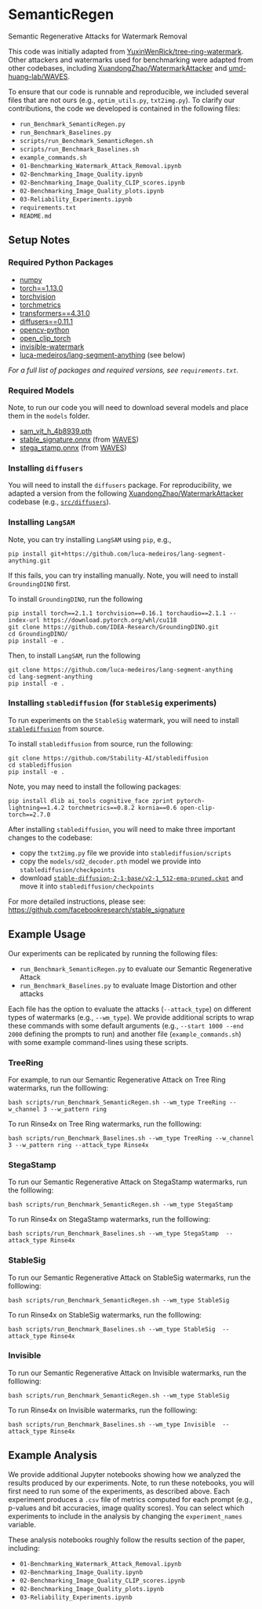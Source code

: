 # SemanticRegen
Semantic Regenerative Attacks for Watermark Removal

This code was initially adapted from [YuxinWenRick/tree-ring-watermark](https://github.com/YuxinWenRick/tree-ring-watermark). Other attackers and watermarks used for benchmarking were adapted from other codebases, including [XuandongZhao/WatermarkAttacker](https://github.com/XuandongZhao/WatermarkAttacker) and [umd-huang-lab/WAVES](https://github.com/umd-huang-lab/WAVES).

To ensure that our code is runnable and reproducible, we included several files that are not ours (e.g., `optim_utils.py`, `txt2img.py`). To clarify our contributions, the code we developed is contained in the following files:


* `run_Benchmark_SemanticRegen.py` 
* `run_Benchmark_Baselines.py` 
* `scripts/run_Benchmark_SemanticRegen.sh` 
* `scripts/run_Benchmark_Baselines.sh` 
* `example_commands.sh`
* `01-Benchmarking_Watermark_Attack_Removal.ipynb`
* `02-Benchmarking_Image_Quality.ipynb`
* `02-Benchmarking_Image_Quality_CLIP_scores.ipynb`
* `02-Benchmarking_Image_Quality_plots.ipynb`
* `03-Reliability_Experiments.ipynb`
* `requirements.txt`
* `README.md`







## **Setup Notes**

### **Required Python Packages**

* [numpy](www.numpy.org)
* [torch==1.13.0]()
* [torchvision]()
* [torchmetrics]()
* [transformers==4.31.0]()
* [diffusers==0.11.1]()
* [opencv-python]()
* [open_clip_torch]()
* [invisible-watermark]()
* [luca-medeiros/lang-segment-anything](https://github.com/luca-medeiros/lang-segment-anything.git) (see below)


_For a full list of packages and required versions, see `requirements.txt`._


### **Required Models**

Note, to run our code you will need to download several models and place them in the `models` folder.
* [sam_vit_h_4b8939.pth](https://dl.fbaipublicfiles.com/segment_anything/sam_vit_h_4b8939.pth)
* [stable_signature.onnx](https://github.com/umd-huang-lab/WAVES/blob/458274bdc39cfbf1e704e651559c206e9df19ee6/decoders/stable_signature.onnx) (from [WAVES](https://github.com/umd-huang-lab/WAVES))
* [stega_stamp.onnx](https://github.com/umd-huang-lab/WAVES/blob/458274bdc39cfbf1e704e651559c206e9df19ee6/decoders/stega_stamp.onnx) (from [WAVES](https://github.com/umd-huang-lab/WAVES))




### **Installing `diffusers`**

You will need to install the `diffusers` package. For reproducibility, we adapted a version from the following [XuandongZhao/WatermarkAttacker](https://github.com/XuandongZhao/WatermarkAttacker) codebase (e.g., [`src/diffusers`](https://github.com/XuandongZhao/WatermarkAttacker/tree/c0020c7a7819f39be73420403d857d705d7ffeac/src/diffusers)).


### **Installing `LangSAM`**

Note, you can try installing `LangSAM` using `pip`, e.g.,
```
pip install git+https://github.com/luca-medeiros/lang-segment-anything.git
```

If this fails, you can try installing manually. Note, you will need to install `GroundingDINO` first.

To install `GroundingDINO`, run the following
```
pip install torch==2.1.1 torchvision==0.16.1 torchaudio==2.1.1 --index-url https://download.pytorch.org/whl/cu118
git clone https://github.com/IDEA-Research/GroundingDINO.git
cd GroundingDINO/
pip install -e .
```

Then, to install `LangSAM`, run the following
```
git clone https://github.com/luca-medeiros/lang-segment-anything
cd lang-segment-anything
pip install -e .
```



### **Installing `stablediffusion` (for `StableSig` experiments)**

To run experiments on the `StableSig` watermark, you will need to install [`stablediffusion`](https://github.com/Stability-AI/stablediffusion) from source.

To install `stablediffusion` from source, run the following:
```
git clone https://github.com/Stability-AI/stablediffusion
cd stablediffusion
pip install -e .
```

Note, you may need to install the following packages:
```
pip install dlib ai_tools cognitive_face zprint pytorch-lightning==1.4.2 torchmetrics==0.8.2 kornia==0.6 open-clip-torch==2.7.0
```

After installing `stablediffusion`, you will need to make three important changes to the codebase:

* copy the `txt2img.py` file we provide into `stablediffusion/scripts`
* copy the `models/sd2_decoder.pth` model we provide into `stablediffusion/checkpoints`
* download [`stable-diffusion-2-1-base/v2-1_512-ema-pruned.ckpt`](https://huggingface.co/stabilityai/stable-diffusion-2-1-base/blob/main/v2-1_512-ema-pruned.ckpt) and move it into `stablediffusion/checkpoints`

For more detailed instructions, please see: https://github.com/facebookresearch/stable_signature









## **Example Usage**

Our experiments can be replicated by running the following files:

* `run_Benchmark_SemanticRegen.py` to evaluate our Semantic Regenerative Attack
* `run_Benchmark_Baselines.py` to evaluate Image Distortion and other attacks

Each file has the option to evaluate the attacks (`--attack_type`) on different types of watermarks (e.g., `--wm_type`). We provide additional scripts to wrap these commands with some default arguments (e.g., `--start 1000 --end 2000` defining the prompts to run) and another file (`example_commands.sh`) with some example command-lines using these scripts. 


### **TreeRing**

For example, to run our Semantic Regenerative Attack on Tree Ring watermarks, run the folllowing:

```
bash scripts/run_Benchmark_SemanticRegen.sh --wm_type TreeRing --w_channel 3 --w_pattern ring 
```

To run Rinse4x on Tree Ring watermarks, run the folllowing:
```
bash scripts/run_Benchmark_Baselines.sh --wm_type TreeRing --w_channel 3 --w_pattern ring --attack_type Rinse4x 
```

### **StegaStamp**

To run our Semantic Regenerative Attack on StegaStamp watermarks, run the folllowing:

```
bash scripts/run_Benchmark_SemanticRegen.sh --wm_type StegaStamp 
```

To run Rinse4x on StegaStamp watermarks, run the folllowing:
```
bash scripts/run_Benchmark_Baselines.sh --wm_type StegaStamp  --attack_type Rinse4x 
```

### **StableSig**

To run our Semantic Regenerative Attack on StableSig watermarks, run the folllowing:

```
bash scripts/run_Benchmark_SemanticRegen.sh --wm_type StableSig 
```

To run Rinse4x on StableSig watermarks, run the folllowing:
```
bash scripts/run_Benchmark_Baselines.sh --wm_type StableSig  --attack_type Rinse4x 
```

### **Invisible**

To run our Semantic Regenerative Attack on Invisible watermarks, run the folllowing:

```
bash scripts/run_Benchmark_SemanticRegen.sh --wm_type StableSig 
```

To run Rinse4x on Invisible watermarks, run the folllowing:
```
bash scripts/run_Benchmark_Baselines.sh --wm_type Invisible  --attack_type Rinse4x 
```




## **Example Analysis**

We provide additional Jupyter notebooks showing how we analyzed the results produced by our experiments. Note, to run these notebooks, you will first need to run some of the experiments, as described above. Each experiment produces a `.csv` file of metrics computed for each prompt (e.g., p-values and bit accuracies, image quality scores). You can select which experiments to include in the analysis by changing the `experiment_names` variable.

These analysis notebooks roughly follow the results section of the paper, including:

* `01-Benchmarking_Watermark_Attack_Removal.ipynb`
* `02-Benchmarking_Image_Quality.ipynb`
* `02-Benchmarking_Image_Quality_CLIP_scores.ipynb`
* `02-Benchmarking_Image_Quality_plots.ipynb`
* `03-Reliability_Experiments.ipynb`

